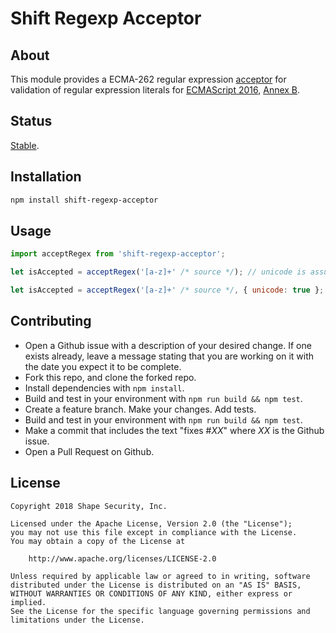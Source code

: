 Shift Regexp Acceptor
=============


## About

This module provides a ECMA-262 regular expression [acceptor](https://en.wikipedia.org/wiki/Finite-state_machine#Acceptors_(recognizers)) for validation of regular expression literals for [ECMAScript 2016](https://www.ecma-international.org/ecma-262/9.0/#sec-regexp-regular-expression-objects), [Annex B](https://www.ecma-international.org/ecma-262/9.0/#sec-regular-expressions-patterns).

## Status

[Stable](http://nodejs.org/api/documentation.html#documentation_stability_index).


## Installation

```sh
npm install shift-regexp-acceptor
```


## Usage

```js
import acceptRegex from 'shift-regexp-acceptor';

let isAccepted = acceptRegex('[a-z]+' /* source */); // unicode is assumed

let isAccepted = acceptRegex('[a-z]+' /* source */, { unicode: true }; // unicode mode enabled

```

## Contributing

* Open a Github issue with a description of your desired change. If one exists already, leave a message stating that you are working on it with the date you expect it to be complete.
* Fork this repo, and clone the forked repo.
* Install dependencies with `npm install`.
* Build and test in your environment with `npm run build && npm test`.
* Create a feature branch. Make your changes. Add tests.
* Build and test in your environment with `npm run build && npm test`.
* Make a commit that includes the text "fixes #*XX*" where *XX* is the Github issue.
* Open a Pull Request on Github.


## License

    Copyright 2018 Shape Security, Inc.

    Licensed under the Apache License, Version 2.0 (the "License");
    you may not use this file except in compliance with the License.
    You may obtain a copy of the License at

        http://www.apache.org/licenses/LICENSE-2.0

    Unless required by applicable law or agreed to in writing, software
    distributed under the License is distributed on an "AS IS" BASIS,
    WITHOUT WARRANTIES OR CONDITIONS OF ANY KIND, either express or implied.
    See the License for the specific language governing permissions and
    limitations under the License.
